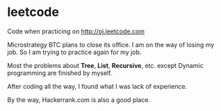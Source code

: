 leetcode
========

Code when practicing on http://oj.leetcode.com

Microstrategy BTC plans to close its office. I am on the way of losing my job. So I am trying to practice again for my job.


Most the problems about **Tree**, **List**, **Recursive**, etc. except Dynamic programming are finished by myself.

After coding all the way, I found what I was lack of experience.

By the way, Hackerrank.com is also a good place.
